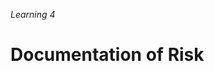 _Learning 4_

# Documentation of Risk

<!-- ./components/SelfPromo.vue -->
<SelfPromo />

<!--
- Document it all
- Record of risk
- Record of risk handling
- Time stamps
- Helps with prioritization of future work
-->
